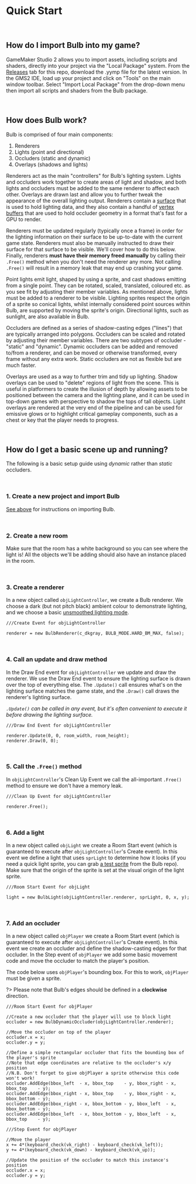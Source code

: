 # Quick Start

&nbsp;

## How do I import Bulb into my game?

GameMaker Studio 2 allows you to import assets, including scripts and shaders, directly into your project via the "Local Package" system. From the [Releases](https://github.com/JujuAdams/bulb/releases) tab for this repo, download the .yymp file for the latest version. In the GMS2 IDE, load up your project and click on "Tools" on the main window toolbar. Select "Import Local Package" from the drop-down menu then import all scripts and shaders from the Bulb package.

&nbsp;

## How does Bulb work?

Bulb is comprised of four main components:

1. Renderers
2. Lights (point and directional)
3. Occluders (static and dynamic)
4. Overlays (shadows and lights)

Renderers act as the main "controllers" for Bulb's lighting system. Lights and occluders work together to create areas of light and shadow, and both lights and occluders must be added to the same renderer to affect each other. Overlays are drawn last and allow you to further tweak the appearance of the overall lighting output. Renderers contain a [surface](https://manual.yoyogames.com/GameMaker_Language/GML_Reference/Drawing/Surfaces/Surfaces.htm) that is used to hold lighting data, and they also contain a handful of [vertex buffers](https://manual.yoyogames.com/Additional_Information/Guide_To_Primitives_And_Vertex_Building.htm) that are used to hold occluder geometry in a format that's fast for a GPU to render.

Renderers must be updated regularly (typically once a frame) in order for the lighting information on their surface to be up-to-date with the current game state. Renderers must also be manually instructed to draw their surface for that surface to be visible. We'll cover how to do this below. Finally, renderers **must have their memory freed manually** by calling their `.Free()` method when you don't need the renderer any more. Not calling `.Free()` will result in a memory leak that may end up crashing your game.

Point lights emit light, shaped by using a sprite, and cast shadows emitting from a single point. They can be rotated, scaled, translated, coloured etc. as you see fit by adjusting their member variables. As mentioned above, lights must be added to a renderer to be visible. Lighting sprites respect the origin of a sprite so conical lights, whilst internally considered point sources within Bulb, are supported by moving the sprite's origin. Directional lights, such as sunlight, are also available in Bulb.

Occluders are defined as a series of shadow-casting edges ("lines") that are typically arranged into polygons. Occluders can be scaled and rotated by adjusting their member variables. There are two subtypes of occluder - "static" and "dynamic". Dynamic occluders can be added and removed to/from a renderer, and can be moved or otherwise transformed, every frame without any extra work. Static occluders are not as flexible but are much faster.

Overlays are used as a way to further trim and tidy up lighting. Shadow overlays can be used to "delete" regions of light from the scene. This is useful in platformers to create the illusion of depth by allowing assets to be positioned between the camera and the lighting plane, and it can be used in top-down games with perspective to shadow the tops of tall objects. Light overlays are rendered at the very end of the pipeline and can be used for emissive glows or to highlight critical gameplay components, such as a chest or key that the player needs to progress.

&nbsp;

## How do I get a basic scene up and running?

The following is a basic setup guide using *dynamic* rather than *static* occluders.

&nbsp;

### 1. Create a new project and import Bulb

[See above](Setting-Up#how-do-i-import-bulb-into-my-game) for instructions on importing Bulb.

&nbsp;

### 2. Create a new room

Make sure that the room has a white background so you can see where the light is! All the objects we'll be adding should also have an instance placed in the room.

&nbsp;

### 3. Create a renderer

In a new object called `objLightController`, we create a Bulb renderer. We choose a dark (but not pitch black) ambient colour to demonstrate lighting, and we choose a basic [unsmoothed lighting mode](GML-Functions#bulbrendererambientcolour-mode-smooth-constructor).

```GML
///Create Event for objLightController

renderer = new BulbRenderer(c_dkgray, BULB_MODE.HARD_BM_MAX, false);
```

&nbsp;

### 4. Call an update and draw method

In the Draw End event for `objLightController` we update and draw the renderer. We use the Draw End event to ensure the lighting surface is drawn over the top of everything else. The `.Update()` call ensures what's on the lighting surface matches the game state, and the `.Draw()` call draws the renderer's lighting surface.

*`.Update()` can be called in any event, but it's often convenient to execute it before drawing the lighting surface.*

```GML
///Draw End Event for objLightController

renderer.Update(0, 0, room_width, room_height);
renderer.Draw(0, 0);
```

&nbsp;

### 5. Call the `.Free()` method

In `objLightController`'s Clean Up Event we call the all-important `.Free()` method to ensure we don't have a memory leak.

```GML
///Clean Up Event for objLightController

renderer.Free();
```

&nbsp;

### 6. Add a light

In a new object called `objLight` we create a Room Start event (which is guaranteed to execute after `objLightController`'s Create event). In this event we define a light that uses `sprLight` to determine how it looks (if you need a quick light sprite, you can grab [a test sprite](https://github.com/JujuAdams/Bulb/blob/master/sprites/sLight512/719fe171-a783-4aae-9fda-bdd9933d9ae4.png) from the Bulb repo). Make sure that the origin of the sprite is set at the visual origin of the light sprite.

```GML
///Room Start Event for objLight

light = new BulbLight(objLightController.renderer, sprLight, 0, x, y);
```

&nbsp;

### 7. Add an occluder

In a new object called `objPlayer` we create a Room Start event (which is guaranteed to execute after `objLightController`'s Create event). In this event we create an occluder and define the shadow-casting edges for that occluder. In the Step event of `objPlayer` we add some basic movement code and move the occluder to match the player's position.

The code below uses `objPlayer`'s bounding box. For this to work, `objPlayer` must be given a sprite.

?> Please note that Bulb's edges should be defined in a **clockwise** direction.

```GML
///Room Start Event for objPlayer

//Create a new occluder that the player will use to block light
occluder = new BulbDynamicOccluder(objLightController.renderer);

//Move the occluder on top of the player
occluder.x = x;
occluder.y = y;

//Define a simple rectangular occluder that fits the bounding box of the player's sprite
//Note that edge coordinates are relative to the occluder's x/y position
//N.B. Don't forget to give objPlayer a sprite otherwise this code won't work!
occluder.AddEdge(bbox_left  - x, bbox_top    - y, bbox_right - x, bbox_top    - y);
occluder.AddEdge(bbox_right - x, bbox_top    - y, bbox_right - x, bbox_bottom - y);
occluder.AddEdge(bbox_right - x, bbox_bottom - y, bbox_left  - x, bbox_bottom - y);
occluder.AddEdge(bbox_left  - x, bbox_bottom - y, bbox_left  - x, bbox_top    - y);
```

```GML
///Step Event for objPlayer

//Move the player
x += 4*(keyboard_check(vk_right) - keyboard_check(vk_left));
y += 4*(keyboard_check(vk_down) - keyboard_check(vk_up));

//Update the position of the occluder to match this instance's position
occluder.x = x;
occluder.y = y;
```